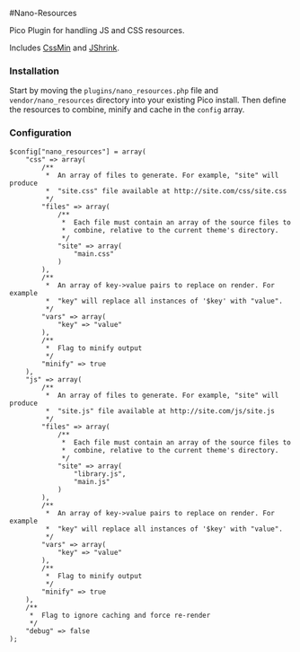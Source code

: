 #Nano-Resources

Pico Plugin for handling JS and CSS resources.

Includes [CssMin](http://code.google.com/p/cssmin/) and [JShrink](https://github.com/tedivm/JShrink).

### Installation

Start by moving the <code>plugins/nano_resources.php</code> file and <code>vendor/nano_resources</code> directory into your existing Pico install. Then define the resources to combine, minify and cache in the <code>config</code> array.

### Configuration

<pre><code>$config["nano_resources"] = array(
	"css" => array(
		/**
		 *	An array of files to generate. For example, "site" will produce
		 *	"site.css" file available at http://site.com/css/site.css
		 */
		"files" => array(
			/**
			 *	Each file must contain an array of the source files to 
			 *	combine, relative to the current theme's directory. 
			 */
			"site" => array(
				"main.css"
			)
		),
		/**
		 *	An array of key->value pairs to replace on render. For example
		 *	"key" will replace all instances of '$key' with "value".
		 */
		"vars" => array(
			"key" => "value"
		),
		/**
		 *	Flag to minify output
		 */
		"minify" => true
	),
	"js" => array(
		/**
		 *	An array of files to generate. For example, "site" will produce
		 *	"site.js" file available at http://site.com/js/site.js
		 */
		"files" => array(
			/**
			 *	Each file must contain an array of the source files to 
			 *	combine, relative to the current theme's directory. 
			 */
			"site" => array(
				"library.js",
				"main.js"
			)
		),
		/**
		 *	An array of key->value pairs to replace on render. For example
		 *	"key" will replace all instances of '$key' with "value".
		 */
		"vars" => array(
			"key" => "value"
		),
		/**
		 *	Flag to minify output
		 */
		"minify" => true
	),
	/**
	 *	Flag to ignore caching and force re-render
	 */
	"debug" => false
);</code></pre>